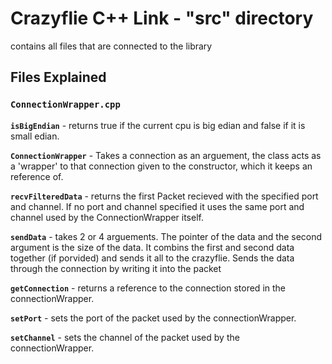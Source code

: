 # Crazyflie C++ Link - "src" directory

contains all files that are connected to the library

## Files Explained


### `ConnectionWrapper.cpp`

**`isBigEndian`** - returns true if the current cpu is big edian and false if it is small edian.

**`ConnectionWrapper`** - Takes a connection as an arguement, the class acts as a 'wrapper' to that connection given to the constructor, which it keeps an reference of.

**`recvFilteredData`** - returns the first Packet recieved with the specified port and channel. If no port and channel specified it uses the same port and channel used by the ConnectionWrapper itself.

**`sendData`** - takes 2 or 4 arguements. The pointer of the data and the second argument is the size of the data. It combins the first and second data together (if porvided) and sends it all to the crazyflie. Sends the data through the connection by writing it into the packet

**`getConnection`** - returns a reference to the connection stored in the connectionWrapper.

**`setPort`** - sets the port of the packet used by the connectionWrapper.

**`setChannel`** - sets the channel of the packet used by the connectionWrapper.





 
 



